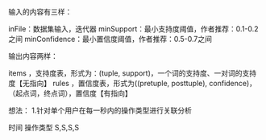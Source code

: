输入的内容有三样：

inFile：数据集输入，迭代器
minSupport：最小支持度阈值，作者推荐：0.1-0.2之间
minConfidence：最小置信度阈值，作者推荐：0.5-0.7之间

输出内容两样：

items ，支持度表，形式为：(tuple, support)，一个词的支持度、一对词的支持度【无指向】
rules ，置信度表，形式为((pretuple, posttuple), confidence)，（起点词，终点词），置信度【有指向】

想法：
1.针对单个用户在每一秒内的操作类型进行关联分析

时间  操作类型
      S,S,S,S